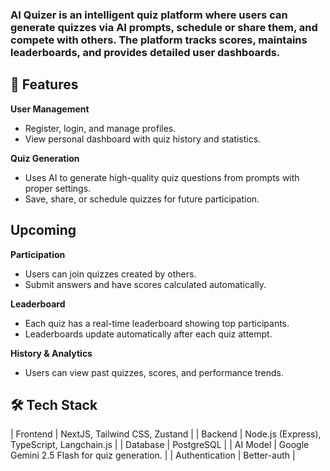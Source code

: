 ### AI Quizer is an intelligent quiz platform where users can generate quizzes via AI prompts, schedule or share them, and compete with others. The platform tracks scores, maintains leaderboards, and provides detailed user dashboards.

## 🌟 Features

**User Management**

- Register, login, and manage profiles.
- View personal dashboard with quiz history and statistics.

**Quiz Generation**

- Uses AI to generate high-quality quiz questions from prompts with proper settings.
- Save, share, or schedule quizzes for future participation.

## Upcoming

**Participation**

- Users can join quizzes created by others.
- Submit answers and have scores calculated automatically.

**Leaderboard**

- Each quiz has a real-time leaderboard showing top participants.
- Leaderboards update automatically after each quiz attempt.

**History & Analytics**

- Users can view past quizzes, scores, and performance trends.

## 🛠 Tech Stack

| Frontend | NextJS, Tailwind CSS, Zustand |
| Backend | Node.js (Express), TypeScript, Langchain.js |
| Database | PostgreSQL |
| AI Model | Google Gemini 2.5 Flash for quiz generation. |
| Authentication | Better-auth |
